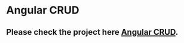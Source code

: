 # Angular CRUD

Please check the project here [Angular CRUD](https://github.com/VictorPiella/CRUD-Angular).
---